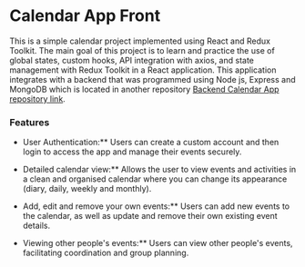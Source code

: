 # Calendar App Front
This is a simple calendar project implemented using React and Redux Toolkit. The main goal of this project is to learn and practice the use of global states, custom hooks, API integration with axios, and state management with Redux Toolkit in a React application. This application integrates with a backend that was programmed using Node js, Express and MongoDB which is located in another repository [Backend Calendar App repository link](https://github.com/victorgxn/calendarapp-backend).

### Features

- User Authentication:** Users can create a custom account and then login to access the app and manage their events securely.

- Detailed calendar view:** Allows the user to view events and activities in a clean and organised calendar where you can change its appearance (diary, daily, weekly and monthly).

- Add, edit and remove your own events:** Users can add new events to the calendar, as well as update and remove their own existing event details.

- Viewing other people's events:** Users can view other people's events, facilitating coordination and group planning.

